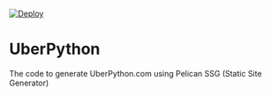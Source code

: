 [![Deploy](https://github.com/UberPython/UberPython/actions/workflows/workflow.yml/badge.svg)](https://github.com/UberPython/UberPython/actions/workflows/workflow.yml)

# UberPython
The code to generate UberPython.com using Pelican SSG (Static Site Generator)

